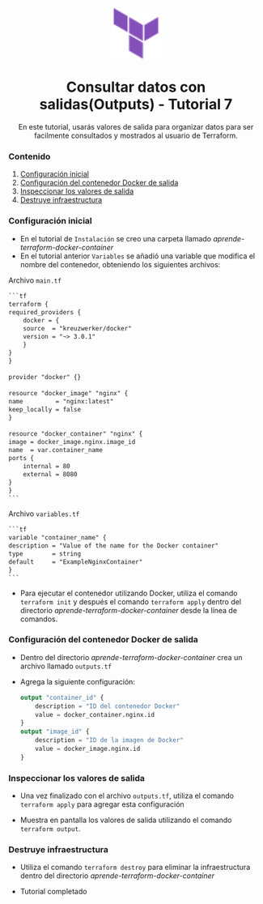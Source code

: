 <p align='center'><img src='/logo.svg' align='center' height='100'></p>

<h1 align='center'>Consultar datos con salidas(Outputs) - Tutorial 7</h1>

<p align='center'>En este tutorial, usarás valores de salida para organizar datos para ser facilmente consultados y mostrados al usuario de Terraform.</p>

### Contenido

1. [Configuración inicial](#configuración-inicial)
2. [Configuración del contenedor Docker de salida](#configuración-del-contenedor-docker-de-salida)
3. [Inspeccionar los valores de salida](#inspeccionar-los-valores-de-salida)
4. [Destruye infraestructura](#destruye-infraestructura)

### Configuración inicial

- En el tutorial de `Instalación` se creo una carpeta llamado _aprende-terraform-docker-container_
- En el tutorial anterior `Variables` se añadió una variable que modifica el nombre del contenedor, obteniendo los siguientes archivos:

Archivo `main.tf`

    ```tf
    terraform {
    required_providers {
        docker = {
        source  = "kreuzwerker/docker"
        version = "~> 3.0.1"
        }
    }
    }

    provider "docker" {}

    resource "docker_image" "nginx" {
    name         = "nginx:latest"
    keep_locally = false
    }

    resource "docker_container" "nginx" {
    image = docker_image.nginx.image_id
    name  = var.container_name
    ports {
        internal = 80
        external = 8080
    }
    }
    ```

Archivo `variables.tf`

    ```tf
    variable "container_name" {
    description = "Value of the name for the Docker container"
    type        = string
    default     = "ExampleNginxContainer"
    }
    ```
    
- Para ejecutar el contenedor utilizando Docker, utiliza el comando `terraform init` y después el comando `terraform apply` dentro del directorio _aprende-terraform-docker-container_ desde la línea de comandos.

### Configuración del contenedor Docker de salida

- Dentro del directorio _aprende-terraform-docker-container_ crea un archivo llamado `outputs.tf`

- Agrega la siguiente configuración:

    ```tf
    output "container_id" {
        description = "ID del contenedor Docker"
        value = docker_container.nginx.id
    }
    output "image_id" {
        description = "ID de la imagen de Docker"
        value = docker_image.nginx.id
    }
    ```

### Inspeccionar los valores de salida

- Una vez finalizado con el archivo `outputs.tf`, utiliza el comando `terraform apply` para agregar esta configuración

- Muestra en pantalla los valores de salida utilizando el comando `terraform output`.

### Destruye infraestructura

- Utiliza el comando `terraform destroy` para eliminar la infraestructura dentro del directorio _aprende-terraform-docker-container_

- Tutorial completado